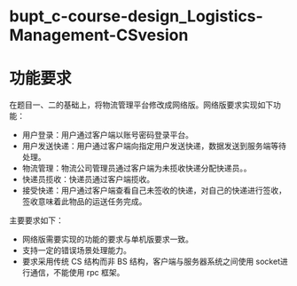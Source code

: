 # bupt_c-course-design_Logistics-Management-CSvesion
# 功能要求
在题目一、二的基础上，将物流管理平台修改成网络版。网络版要求实现如下功能：
* 用户登录：用户通过客户端以账号密码登录平台。
* 用户发送快递：用户通过客户端向指定用户发送快递，数据发送到服务端等待处理。
* 物流管理：物流公司管理员通过客户端为未揽收快递分配快递员。。
* 快递员揽收：快递员通过客户端揽收。
* 接受快递：用户通过客户端查看自己未签收的快递，对自己的快递进行签收，签收意味着此物品的运送任务完成。

主要要求如下：
* 网络版需要实现的功能的要求与单机版要求一致。
* 支持一定的错误场景处理能力。
* 要求采用传统 CS 结构而非 BS 结构，客户端与服务器系统之间使用 socket进行通信，不能使用 rpc 框架。
